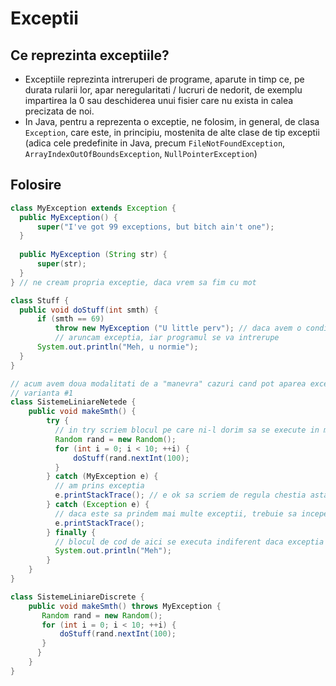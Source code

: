 # Exceptii
## Ce reprezinta exceptiile?
- Exceptiile reprezinta intreruperi de programe, aparute in timp ce, pe durata rularii lor, apar neregularitati / lucruri de nedorit, de exemplu impartirea la 0 sau deschiderea unui fisier care nu exista in calea precizata de noi.
- In Java, pentru a reprezenta o exceptie, ne folosim, in general, de clasa `Exception`, care este, in principiu, mostenita de alte clase de tip exceptii (adica cele predefinite in Java, precum `FileNotFoundException`, `ArrayIndexOutOfBoundsException`, `NullPointerException`)
## Folosire
```java
class MyException extends Exception {
  public MyException() {
      super("I've got 99 exceptions, but bitch ain't one");
  }
  
  public MyException (String str) {
      super(str);
  }
} // ne cream propria exceptie, daca vrem sa fim cu mot

class Stuff {
  public void doStuff(int smth) {
      if (smth == 69)
          throw new MyException ("U little perv"); // daca avem o conditie pe care noi am vrea sa o evitam in mod normal
          // aruncam exceptia, iar programul se va intrerupe
      System.out.println("Meh, u normie");
  }
}

// acum avem doua modalitati de a "manevra" cazuri cand pot aparea exceptii
// varianta #1
class SistemeLiniareNetede {
    public void makeSmth() {
        try {
          // in try scriem blocul pe care ni-l dorim sa se execute in mod normal
          Random rand = new Random();
          for (int i = 0; i < 10; ++i) {
              doStuff(rand.nextInt(100);
          }
        } catch (MyException e) {
          // am prins exceptia
          e.printStackTrace(); // e ok sa scriem de regula chestia asta in catch
        } catch (Exception e) {
          // daca este sa prindem mai multe exceptii, trebuie sa incepem cu cea mai particulara pana la cea mai generala
          e.printStackTrace();
        } finally {
          // blocul de cod de aici se executa indiferent daca exceptia a fost prinsa sau nu
          System.out.println("Meh");
        }
    }
}

class SistemeLiniareDiscrete {
    public void makeSmth() throws MyException {
       Random rand = new Random();
       for (int i = 0; i < 10; ++i) {
           doStuff(rand.nextInt(100);
       }
      }
    }
}

```
